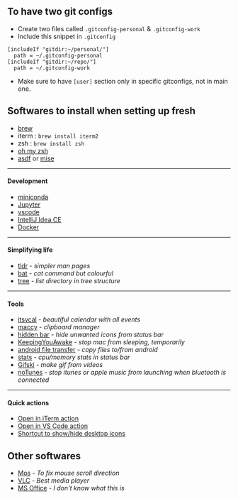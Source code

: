## To have two git configs
- Create two files called `.gitconfig-personal` & `.gitconfig-work`
- Include this snippet in `.gitconfig`
```
[includeIf "gitdir:~/personal/"]
  path = ~/.gitconfig-personal
[includeIf "gitdir:~/repo/"]
  path = ~/.gitconfig-work
```
- Make sure to have `[user]` section only in specific gitconfigs, not in main one. 

## Softwares to install when setting up fresh
- [brew](https://brew.sh/)
- iterm : ``brew install iterm2``
- zsh : ``brew install zsh``
- [oh my zsh](Guides/oh-my-zsh.md)
- [asdf](Guides/asdf.md) or [mise](https://mise.jdx.dev/installing-mise.html)
---
#### Development
- [miniconda](https://docs.anaconda.com/free/miniconda/miniconda-install/)
- [Jupyter](https://jupyter.org/install)
- [vscode](https://code.visualstudio.com/docs/setup/mac)
- [IntelliJ Idea CE](https://www.jetbrains.com/idea/download/?fromIDE=&section=mac)
- [Docker](https://www.docker.com/products/docker-desktop/)
---
#### Simplifying life
- [tldr](https://formulae.brew.sh/formula/tldr) - _simpler man pages_
- [bat](https://github.com/sharkdp/bat?tab=readme-ov-file#installation) - _cat command but colourful_
- [tree](https://formulae.brew.sh/formula/tree) - _list directory in tree structure_
---
#### Tools
- [itsycal](https://www.mowglii.com/itsycal/) - _beautiful calendar with all events_
- [maccy](https://github.com/p0deje/Maccy?tab=readme-ov-file#install) - _clipboard manager_
- [hidden bar](https://github.com/dwarvesf/hidden) - _hide unwanted icons from status bar_
- [KeepingYouAwake](https://github.com/newmarcel/KeepingYouAwake) - _stop mac from sleeping, temporarily_
- [android file transfer](https://www.android.com/filetransfer/) - _copy files to/from android_
- [stats](https://github.com/exelban/stats) - _cpu/memory stats in status bar_
- [Gifski](https://github.com/sindresorhus/Gifski) - _make gif from videos_
- [noTunes](https://github.com/tombonez/noTunes) - _stop itunes or apple music from launching when bluetooth is connected_
---
#### Quick actions
- [Open in iTerm action](QuickActions/Open%20in%20iTerm.workflow/)
- [Open in VS Code action](QuickActions/Open%20with%20VS%20Code.workflow/)
- [Shortcut to show/hide desktop icons](https://www.icloud.com/shortcuts/6e227c87723649408d73f712b13f3f63)

## Other softwares
- [Mos](https://github.com/Caldis/Mos/blob/master/README.enUS.md) - _To fix mouse scroll direction_
- [VLC](http://www.videolan.org/vlc/index.html) - _Best media player_
- [MS Office](https://massgrave.dev/unsupported_products_activation.html) - _I don't know what this is_
